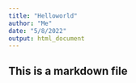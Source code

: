 ```yaml
---
title: "Helloworld"
author: "Me"
date: "5/8/2022"
output: html_document
---
```


## This is a markdown file